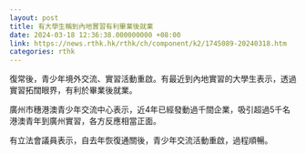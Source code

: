 ```yaml
---
layout: post
title: 有大學生稱到內地實習有利畢業後就業
date: 2024-03-18 12:36:38.000000000 +08:00
link: https://news.rthk.hk/rthk/ch/component/k2/1745089-20240318.htm
categories: rthk
---
```


復常後，青少年境外交流、實習活動重啟。有最近到內地實習的大學生表示，透過實習拓闊眼界，有利於畢業後就業。

廣州市穗港澳青少年交流中心表示，近4年已經發動過千間企業，吸引超過5千名港澳青年到廣州實習，各方反應相當正面。

有立法會議員表示，自去年恢復通關後，青少年交流活動重啟，過程順暢。
